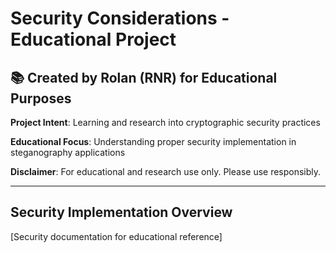# Security Considerations - Educational Project

## 📚 Created by Rolan (RNR) for Educational Purposes

**Project Intent**: Learning and research into cryptographic security practices

**Educational Focus**: Understanding proper security implementation in steganography applications

**Disclaimer**: For educational and research use only. Please use responsibly.

---

## Security Implementation Overview

[Security documentation for educational reference]
